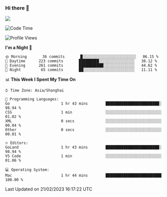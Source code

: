 ### Hi there 👋

<!--
**JJAYCHEN1e/jjaychen1e** is a ✨ _special_ ✨ repository because its `README.md` (this file) appears on your GitHub profile.

Here are some ideas to get you started:

- 🔭 I’m currently working on ...
- 🌱 I’m currently learning ...
- 👯 I’m looking to collaborate on ...
- 🤔 I’m looking for help with ...
- 💬 Ask me about ...
- 📫 How to reach me: ...
- 😄 Pronouns: ...
- ⚡ Fun fact: ...
-->

[![](https://github-readme-stats.vercel.app/api?username=jjaychen1e&show_icons=true)](https://github.com/jjaychen1e/github-readme-stats?count_private=true)

<!--START_SECTION:waka-->
![Code Time](http://img.shields.io/badge/Code%20Time-561%20hrs-blue)

![Profile Views](http://img.shields.io/badge/Profile%20Views-0-blue)

**I'm a Night 🦉** 

```text
🌞 Morning       36 commits       █░░░░░░░░░░░░░░░░░░░░░░░░   06.15 % 
🌆 Daytime      223 commits       █████████░░░░░░░░░░░░░░░░   38.12 % 
🌃 Evening      261 commits       ███████████░░░░░░░░░░░░░░   44.62 % 
🌙 Night         65 commits       ██░░░░░░░░░░░░░░░░░░░░░░░   11.11 % 

```


📊 **This Week I Spent My Time On** 

```text
⌚︎ Time Zone: Asia/Shanghai

💬 Programming Languages: 
Go                       1 hr 43 mins        ████████████████████████░   98.94 % 
CSS                      1 min               ░░░░░░░░░░░░░░░░░░░░░░░░░   01.02 % 
XML                      0 secs              ░░░░░░░░░░░░░░░░░░░░░░░░░   00.04 % 
Other                    0 secs              ░░░░░░░░░░░░░░░░░░░░░░░░░   00.01 % 

🔥 Editors: 
GoLand                   1 hr 43 mins        ████████████████████████░   98.94 % 
VS Code                  1 min               ░░░░░░░░░░░░░░░░░░░░░░░░░   01.06 % 

💻 Operating System: 
Mac                      1 hr 44 mins        █████████████████████████   100.00 % 

```


 Last Updated on 21/02/2023 16:17:22 UTC
<!--END_SECTION:waka-->
